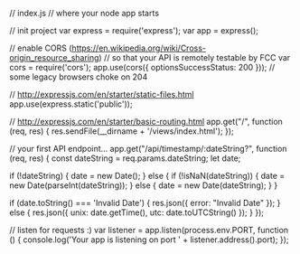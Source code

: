 // index.js
// where your node app starts

// init project
var express = require('express');
var app = express();

// enable CORS (https://en.wikipedia.org/wiki/Cross-origin_resource_sharing)
// so that your API is remotely testable by FCC 
var cors = require('cors');
app.use(cors({ optionsSuccessStatus: 200 }));  // some legacy browsers choke on 204

// http://expressjs.com/en/starter/static-files.html
app.use(express.static('public'));

// http://expressjs.com/en/starter/basic-routing.html
app.get("/", function (req, res) {
  res.sendFile(__dirname + '/views/index.html');
});

// your first API endpoint...
app.get("/api/timestamp/:dateString?", function (req, res) {
  const dateString = req.params.dateString;
  let date;

  if (!dateString) {
    date = new Date();
  } else {
    if (!isNaN(dateString)) {
      date = new Date(parseInt(dateString));
    } else {
      date = new Date(dateString);
    }
  }

  if (date.toString() === 'Invalid Date') {
    res.json({ error: "Invalid Date" });
  } else {
    res.json({ unix: date.getTime(), utc: date.toUTCString() });
  }
});

// listen for requests :)
var listener = app.listen(process.env.PORT, function () {
  console.log('Your app is listening on port ' + listener.address().port);
});
